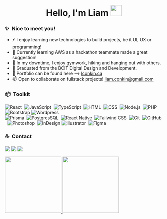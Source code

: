 <h1 align="center"><b>Hello, I'm Liam </b><img src="https://media.giphy.com/media/hvRJCLFzcasrR4ia7z/giphy.gif" width="35"></h1>

### ✨ &nbsp;Nice to meet you!
* ⚡ I enjoy learning new technologies to build projects, be it UI, UX or programming! 
* 🏫 Currently learning AWS as a hackathon teammate made a great suggestion!
* 🎨 In my downtime, I enjoy gymwork, hiking and hanging out with others. 
* 🎉 Graduated from the BCIT Digital Design and Development. 
* 🎼 Portfolio can be found here --> [lconkin.ca](https://lconkin.ca)
* 📫 Open to collaborate on fullstack projects! [liam.conkin@gmail.com](liam.conkin@gmail.com)


### 📦 &nbsp;Toolkit
![React](https://img.shields.io/badge/-React-05122A?style=flat&logo=react)&nbsp;
![JavaScript](https://img.shields.io/badge/-JavaScript-05122A?style=flat&logo=javascript)&nbsp;
![TypeScript](https://img.shields.io/badge/-Typescript-05122A?style=flat&logo=typescript)&nbsp;
![HTML](https://img.shields.io/badge/-HTML-05122A?style=flat&logo=HTML5)&nbsp;
![CSS](https://img.shields.io/badge/-CSS-05122A?style=flat&logo=CSS3&logoColor=1572B6)&nbsp;
![Node.js](https://img.shields.io/badge/-Node.js-05122A?style=flat&logo=node.js)&nbsp;
![PHP](https://img.shields.io/badge/-PHP-05122A?style=flat&logo=php)&nbsp;
![Bootstrap](https://img.shields.io/badge/-Bootstrap-05122A?style=flat&logo=bootstrap&logoColor=563D7C)
![Wordpress](https://img.shields.io/badge/-Wordpress-05122A?style=flat&logo=wordpress&logoColor=563D7C)\
![Prisma](https://img.shields.io/badge/-Prisma-05122A?style=flat&logo=prisma)&nbsp;
![PostgresSQL](https://img.shields.io/badge/-PostgresSQL-05122A?style=flat&logo=postgressql)&nbsp;
![React Native](https://img.shields.io/badge/-React_Native-05122A?style=flat&logo=reactnative)&nbsp;
![Tailwind CSS](https://img.shields.io/badge/-Tailwind-05122A?style=flat&logo=tailwind)&nbsp;
![Git](https://img.shields.io/badge/-Git-05122A?style=flat&logo=git)&nbsp;
![GitHub](https://img.shields.io/badge/-GitHub-05122A?style=flat&logo=github)&nbsp;
![Photoshop](https://img.shields.io/badge/-Photoshop-05122A?style=flat&logo=adobe-photoshop)&nbsp;
![InDesign](https://img.shields.io/badge/-InDesign-05122A?style=flat&logo=adobe-indesign)
![Illustrator](https://img.shields.io/badge/-Illustrator-05122A?style=flat&logo=adobe-illustrator)&nbsp;
![Figma](https://img.shields.io/badge/-Figma-05122A?style=flat&logo=figma)&nbsp;
<br>

### ☕ &nbsp;Contact
<p align="left">
<a href="https://www.lconkin.ca"><img src="https://img.shields.io/badge/-lconkin.ca-3423A6?style=flat&logo=Google-Chrome&logoColor=white"/></a>
<a href="https://www.linkedin.com/in/liam-conkin/"><img src="https://img.shields.io/badge/-Liam%20Conkin-0077B5?style=flat&logo=Linkedin&logoColor=white"/></a>
<a href="mailto:liam.conkin@gmail.com"><img src="https://img.shields.io/badge/liam.conkin@gmail.com-D14836?style=flat&logo=Gmail&logoColor=white"/></a>
</p>

<a href="https://github.com/LiamBCIT">
  <img height="180em" src="https://github-readme-stats-eight-theta.vercel.app/api?username=LiamBCIT&show_icons=true&theme=algolia&include_all_commits=true&count_private=true"/>
  <img height="180em" src="https://github-readme-stats-eight-theta.vercel.app/api/top-langs/?username=LiamBCIT&layout=compact&langs_count=8&theme=algolia"/>
</a>

